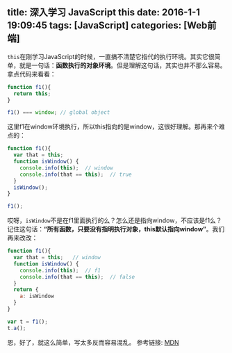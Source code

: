 title: 深入学习 JavaScript this
date: 2016-1-1 19:09:45
tags: [JavaScript]
categories: [Web前端]
---
`this`在刚学习JavaScript的时候，一直搞不清楚它指代的执行环境。其实它很简单，就是一句话：**函数执行的对象环境**。但是理解这句话，其实也并不那么容易。拿点代码来看看：
```javascript
function f1(){
  return this;
}

f1() === window; // global object
```
<!--more-->
这里f1在window环境执行，所以this指向的是window，这很好理解。那再来个难点的：
```javascript
function f1(){
  var that = this;
  function isWindow() {
    console.info(this);  // window
    console.info(that == this);  // true
  }
  isWindow();
}

f1();
```
哎呀，`isWindow`不是在f1里面执行的么？怎么还是指向window，不应该是f1么？记住这句话：**“所有函数，只要没有指明执行对象，this默认指向window”**。我们再来改改：
```javascript
function f1(){
  var that = this;   // window
  function isWindow() {
    console.info(this);  // f1
    console.info(that == this);  // false
  }
  return {
    a: isWindow
  }
}

var t = f1();
t.a();
```
恩，好了，就这么简单，写太多反而容易混乱。
参考链接: [MDN][MDN_this]

[MDN_this]:https://developer.mozilla.org/en-US/docs/Web/JavaScript/Reference/Operators/this "JavaScript this"